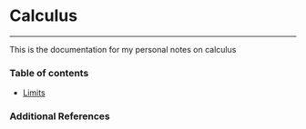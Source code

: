 # Calculus

***

This is the documentation for my personal notes on calculus


### Table of contents

- [Limits](Limits.ipynb)

 
### Additional References
